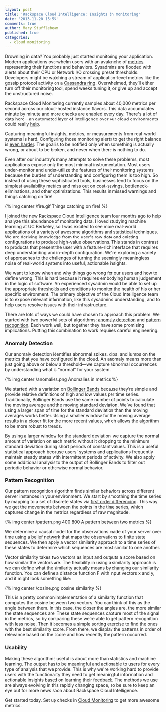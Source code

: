 ```yaml
---
layout: post
title: 'Rackspace Cloud Intelligence: Insights in monitoring'
date: '2013-11-20 15:55'
comments: true
author: Mary Stufflebeam
published: true
categories:
  - cloud monitoring
---
```


Drowning in data? You probably just started monitoring your application.
Modern applications overwhelm users with an avalanche of [metrics][1]
representing their functions and behaviors. Sysadmins are flooded with alerts
about their CPU or Network I/O crossing preset thresholds. Developers might be
watching a stream of application-level metrics like the gossip protocol activity
on a [Cassandra ring][2]. Overwhelmed, they’ll either turn off their
monitoring tool, spend weeks tuning it, or give up and accept the
unstructured noise.

Rackspace Cloud Monitoring currently samples about 40,000 metrics per second
across our cloud-hosted instance flavors. This data accumulates minute by
minute and more checks are enabled every day. There's a lot of data here—an
automated layer of intelligence over our cloud environments could really
[help][3].

<!-- more -->

Capturing meaningful insights, metrics, or measurements from real-world
systems is hard. Configuring those monitoring alerts to get the right
balance is [even harder][4]. The goal is to be notified only when something
is actually wrong, or about to be broken, and never when there is nothing to do.

Even after our industry’s many attempts to solve these problems, most
applications expose only the most minimal instrumentation. Most users
under-monitor and under-utilize the features of their monitoring systems
because the burden of understanding and configuring them is too high. So
instead of using these sophisticated tools, businesses tend to focus on the
simplest availability metrics and miss out on cost-savings,
bottleneck-eliminations, and other optimizations. This results in missed
warnings and things catching on fire!

{% img center /fire.gif Things catching on fire! %}

I joined the new Rackspace Cloud Intelligence team four months ago to help
analyze this abundance of monitoring data. I loved studying machine learning
at UC Berkeley, so I was excited to see more real-world applications of a
variety of awesome algorithms and statistical techniques. We are deriving
knowledge from the user's raw data and existing configurations to produce
high-value observations. This stands in contrast to products that present the
user with a feature-rich interface that requires deep understanding and
in-depth configuration. We're exploring a variety of approaches to the
challenges of turning the seemingly meaningless noise of real-world systems
into useful, actionable insights.

We want to know when and why things go wrong for our users and how to define
wrong. This is hard because it requires embodying human judgement in the
logic of software. An experienced sysadmin would be able to set up the
appropriate thresholds and conditions to monitor the health of his or her
specific environment. The primary objective of the Cloud Intelligence team
is to expose relevant information, like this sysadmin’s understanding, and to
help users resolve issues with their infrastructure.

There are lots of ways we could have chosen to approach this problem. We
started with two powerful sets of algorithms: [anomaly detection][5] and
[pattern recognition][6]. Each work well, but together they have some
promising implications. Putting this combination to work requires
careful engineering.

### Anomaly Detection

Our anomaly detection identifies abnormal spikes, dips, and jumps on the
metrics that you have configured in the cloud. An anomaly means more than
just going above or below a threshold—we capture abnormal occurrences by
understanding what is “normal” for your system.

{% img center /anomalies.png Anomalies in metrics %}

We started with a variation on [Bollinger Bands][7] because they’re simple
and provide relative definitions of high and low values per time series.
Traditionally, Bollinger Bands use the same number of points to calculate
the moving average and the moving standard deviation. We’ve found that using
a larger span of time for the standard deviation than the moving averages
works better. Using a smaller window for the moving average results in a
closer fit for the more recent values, which allows the algorithm to be more
robust to trends.

By using a larger window for the standard deviation, we capture the normal
amount of variation on each metric without it dropping to the minimum
standard deviation during short periods of constant values. This is a useful
statistical approach because users' systems and applications frequently
maintain steady states with intermittent periods of activity. We also apply
some additional analysis to the output of Bollinger Bands to filter out
periodic behavior or otherwise normal behavior.

### Pattern Recognition

Our pattern recognition algorithm finds similar behaviors across different
server instances in your environment. We start by smoothing the time series
by mapping to a set of discrete states via [first order differencing][8].
This way we get the movements between the points in the time series, which
captures change in the metrics regardless of raw magnitude.

{% img center /pattern.png 400 800 A pattern between two metrics %}

We determine a causal model for the observations made of your server over
time using a [belief network][9] that maps the observations to finite state
sequences. We then apply a vector similarity approach to a time series of
these states to determine which sequences are most similar to one another.

Vector similarity takes two vectors as input and outputs a score based on how
similar the vectors are. The flexibility in using a similarity approach is we
can define what the similarity actually means by changing our similarity
function. You can define a distance function F with input vectors x and y,
and it might look something like:

{% img center /cosine.png cosine similarity %}

This is a pretty common implementation of a similarity function that computes
the cosine between two vectors. You can think of this as the angle between
them. In this case, the closer the angles are, the more similar the state
sequences are. These state sequences capture most of the signal in the
metrics, so by comparing these we’re able to get pattern recognition with
less noise. Then it becomes a simple sorting exercise to find the ones with
the best similarity score. From there, we display the patterns in order of
relevance based on the score and how recently the pattern occurred.

### Usability

Making these algorithms useful is about more than statistics and machine
learning. The output has to be meaningful and actionable to users for every
type of analysis that we provide. This is why we're working hard to provide
users with the functionality they need to get meaningful information and
actionable insights based on learning their feedback. The methods we use
are always evolving in this rapidly changing space, so be sure to keep an
eye out for more news soon about Rackspace Cloud Intelligence.

Get started today. Set up checks in
<a href="https://mycloud.rackspace.com/">Cloud Monitoring</a> to get more
awesome metrics.



[1]: https://blog.twitter.com/2013/observability-at-twitter
[2]: http://www.datastax.com/docs/1.0/operations/monitoring
[3]: http://basho.com/monitoring-distributed-systems-new-approaches/
[4]: http://theoryandlogic.com/post/5890089120/the-ideal-monitoring-service
[5]: http://www.cs.umn.edu/tech_reports_upload/tr2007/07-017.pdf
[6]: http://www.cs.rit.edu/~rlaz/prec20092/slides/Overview.pdf
[7]: http://www.bollingerbands.com/
[8]: https://www.economics.utoronto.ca/osborne/MathTutorial/FODF.HTM
[9]: http://www.aiai.ed.ac.uk/links/bn.html
